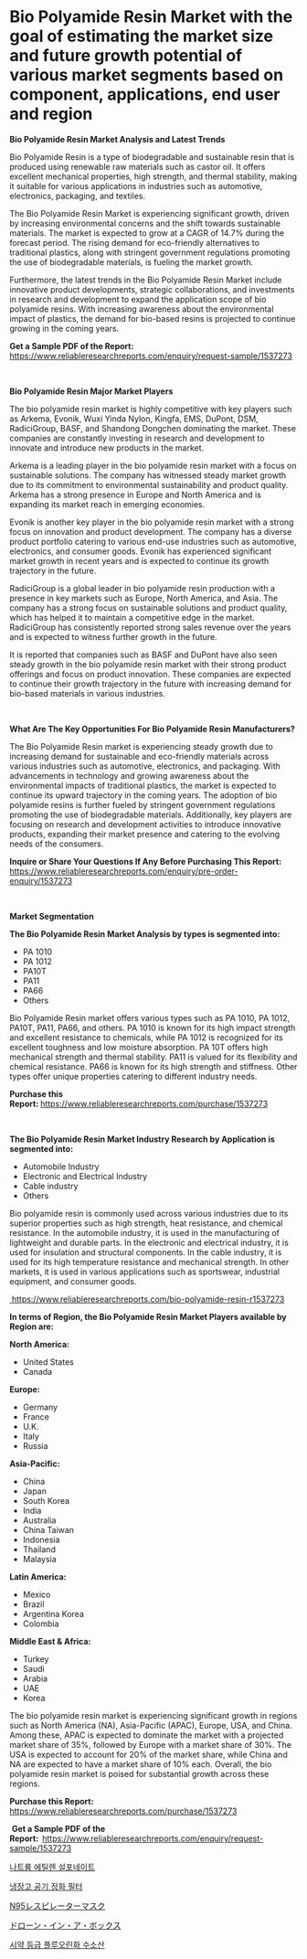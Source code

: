 <p><h1>Bio Polyamide Resin Market with the goal of estimating the market size and future growth potential of various market segments based on component, applications, end user and region</h1></p><p><strong>Bio Polyamide Resin Market Analysis and Latest Trends</strong></p>
<p><p>Bio Polyamide Resin is a type of biodegradable and sustainable resin that is produced using renewable raw materials such as castor oil. It offers excellent mechanical properties, high strength, and thermal stability, making it suitable for various applications in industries such as automotive, electronics, packaging, and textiles.</p><p>The Bio Polyamide Resin Market is experiencing significant growth, driven by increasing environmental concerns and the shift towards sustainable materials. The market is expected to grow at a CAGR of 14.7% during the forecast period. The rising demand for eco-friendly alternatives to traditional plastics, along with stringent government regulations promoting the use of biodegradable materials, is fueling the market growth.</p><p>Furthermore, the latest trends in the Bio Polyamide Resin Market include innovative product developments, strategic collaborations, and investments in research and development to expand the application scope of bio polyamide resins. With increasing awareness about the environmental impact of plastics, the demand for bio-based resins is projected to continue growing in the coming years.</p></p>
<p><strong>Get a Sample PDF of the Report:&nbsp;</strong> <a href="https://www.reliableresearchreports.com/enquiry/request-sample/1537273">https://www.reliableresearchreports.com/enquiry/request-sample/1537273</a></p>
<p>&nbsp;</p>
<p><strong>Bio Polyamide Resin Major Market Players</strong></p>
<p><p>The bio polyamide resin market is highly competitive with key players such as Arkema, Evonik, Wuxi Yinda Nylon, Kingfa, EMS, DuPont, DSM, RadiciGroup, BASF, and Shandong Dongchen dominating the market. These companies are constantly investing in research and development to innovate and introduce new products in the market.</p><p>Arkema is a leading player in the bio polyamide resin market with a focus on sustainable solutions. The company has witnessed steady market growth due to its commitment to environmental sustainability and product quality. Arkema has a strong presence in Europe and North America and is expanding its market reach in emerging economies.</p><p>Evonik is another key player in the bio polyamide resin market with a strong focus on innovation and product development. The company has a diverse product portfolio catering to various end-use industries such as automotive, electronics, and consumer goods. Evonik has experienced significant market growth in recent years and is expected to continue its growth trajectory in the future.</p><p>RadiciGroup is a global leader in bio polyamide resin production with a presence in key markets such as Europe, North America, and Asia. The company has a strong focus on sustainable solutions and product quality, which has helped it to maintain a competitive edge in the market. RadiciGroup has consistently reported strong sales revenue over the years and is expected to witness further growth in the future.</p><p>It is reported that companies such as BASF and DuPont have also seen steady growth in the bio polyamide resin market with their strong product offerings and focus on product innovation. These companies are expected to continue their growth trajectory in the future with increasing demand for bio-based materials in various industries.</p></p>
<p>&nbsp;</p>
<p><strong>What Are The Key Opportunities For Bio Polyamide Resin Manufacturers?</strong></p>
<p><p>The Bio Polyamide Resin market is experiencing steady growth due to increasing demand for sustainable and eco-friendly materials across various industries such as automotive, electronics, and packaging. With advancements in technology and growing awareness about the environmental impacts of traditional plastics, the market is expected to continue its upward trajectory in the coming years. The adoption of bio polyamide resins is further fueled by stringent government regulations promoting the use of biodegradable materials. Additionally, key players are focusing on research and development activities to introduce innovative products, expanding their market presence and catering to the evolving needs of the consumers.</p></p>
<p><strong>Inquire or Share Your Questions If Any Before Purchasing This Report:</strong> <a href="https://www.reliableresearchreports.com/enquiry/pre-order-enquiry/1537273">https://www.reliableresearchreports.com/enquiry/pre-order-enquiry/1537273</a></p>
<p>&nbsp;</p>
<p><strong>Market Segmentation</strong></p>
<p><strong>The Bio Polyamide Resin Market Analysis by types is segmented into:</strong></p>
<p><ul><li>PA 1010</li><li>PA 1012</li><li>PA10T</li><li>PA11</li><li>PA66</li><li>Others</li></ul></p>
<p><p>Bio Polyamide Resin market offers various types such as PA 1010, PA 1012, PA10T, PA11, PA66, and others. PA 1010 is known for its high impact strength and excellent resistance to chemicals, while PA 1012 is recognized for its excellent toughness and low moisture absorption. PA 10T offers high mechanical strength and thermal stability. PA11 is valued for its flexibility and chemical resistance. PA66 is known for its high strength and stiffness. Other types offer unique properties catering to different industry needs.</p></p>
<p><strong>Purchase this Report:&nbsp;</strong><a href="https://www.reliableresearchreports.com/purchase/1537273">https://www.reliableresearchreports.com/purchase/1537273</a></p>
<p>&nbsp;</p>
<p><strong>The Bio Polyamide Resin Market Industry Research by Application is segmented into:</strong></p>
<p><ul><li>Automobile Industry</li><li>Electronic and Electrical Industry</li><li>Cable industry</li><li>Others</li></ul></p>
<p><p>Bio polyamide resin is commonly used across various industries due to its superior properties such as high strength, heat resistance, and chemical resistance. In the automobile industry, it is used in the manufacturing of lightweight and durable parts. In the electronic and electrical industry, it is used for insulation and structural components. In the cable industry, it is used for its high temperature resistance and mechanical strength. In other markets, it is used in various applications such as sportswear, industrial equipment, and consumer goods.</p></p>
<p><a href="https://www.reliableresearchreports.com/bio-polyamide-resin-r1537273">&nbsp;https://www.reliableresearchreports.com/bio-polyamide-resin-r1537273</a></p>
<p><strong>In terms of Region, the Bio Polyamide Resin Market Players available by Region are:</strong></p>
<p>
    <p> <strong> North America: </strong>
        <ul>
            <li>United States</li>
            <li>Canada</li>
        </ul>
        </p> 
    <p> <strong> Europe: </strong>
        <ul>
            <li>Germany</li>
            <li>France</li>
            <li>U.K.</li>
            <li>Italy</li>
            <li>Russia</li>
        </ul>
        </p> 
    <p> <strong> Asia-Pacific: </strong>
        <ul>
            <li>China</li>
            <li>Japan</li>
            <li>South Korea</li>
            <li>India</li>
            <li>Australia</li>
            <li>China Taiwan</li>
            <li>Indonesia</li>
            <li>Thailand</li>
            <li>Malaysia</li>
        </ul>
        </p> 
    <p> <strong> Latin America: </strong>
        <ul>
            <li>Mexico</li>
            <li>Brazil</li>
            <li>Argentina Korea</li>
            <li>Colombia</li>
        </ul>
        </p> 
    <p> <strong> Middle East & Africa: </strong>
        <ul>
            <li>Turkey</li>
            <li>Saudi</li>
            <li>Arabia</li>
            <li>UAE</li>
            <li>Korea</li>
        </ul>
    </p>
    </p>
<p><p>The bio polyamide resin market is experiencing significant growth in regions such as North America (NA), Asia-Pacific (APAC), Europe, USA, and China. Among these, APAC is expected to dominate the market with a projected market share of 35%, followed by Europe with a market share of 30%. The USA is expected to account for 20% of the market share, while China and NA are expected to have a market share of 10% each. Overall, the bio polyamide resin market is poised for substantial growth across these regions.</p></p>
<p><strong>Purchase this Report: </strong><a href="https://www.reliableresearchreports.com/purchase/1537273">https://www.reliableresearchreports.com/purchase/1537273</a></p>
<p>&nbsp;<strong>Get a Sample PDF of the Report:&nbsp;&nbsp;</strong><a href="https://www.reliableresearchreports.com/enquiry/request-sample/1537273">https://www.reliableresearchreports.com/enquiry/request-sample/1537273</a></p>
<p><strong></strong></p>
<p><p><a href="https://github.com/berlianaparadilla48/Market-Research-Report-List-1/blob/main/970981289710.md">나트륨 에틸렌 설포네이트</a></p><p><a href="https://medium.com/@angelardelean202220221/%EB%83%89%EC%9E%A5%EA%B3%A0-%EA%B3%B5%EA%B8%B0-%EC%A0%95%ED%99%94-%ED%95%84%ED%84%B0-%EC%8B%9C%EC%9E%A5-%EB%B6%84%EC%84%9D-%EA%B8%80%EB%A1%9C%EB%B2%8C-%EC%82%B0%EC%97%85-%EC%A0%84%EB%A7%9D-%EB%B0%8F-%EC%98%88%EC%B8%A1-2024%EB%85%84%EB%B6%80%ED%84%B0-2031%EB%85%84-c84b044a4d36">냉장고 공기 정화 필터</a></p><p><a href="https://medium.com/@lewisbechtelar1964/n95%E3%83%AC%E3%82%B9%E3%83%94%E3%83%AC%E3%83%BC%E3%82%BF%E3%83%BC%E3%83%9E%E3%82%B9%E3%82%AF%E5%B8%82%E5%A0%B4%E3%81%AE%E3%82%A4%E3%83%B3%E3%82%B5%E3%82%A4%E3%83%88-%E5%B8%82%E5%A0%B4%E5%8B%95%E5%90%91-%E6%88%90%E9%95%B7-2024%E5%B9%B4%E3%81%8B%E3%82%892031%E5%B9%B4%E3%81%BE%E3%81%A7%E3%81%AE%E4%BA%88%E6%B8%AC-64c8483424c6">N95レスピレーターマスク</a></p><p><a href="https://github.com/BrittanyVon20231/Market-Research-Report-List-1/blob/main/206506398247.md">ドローン・イン・ア・ボックス</a></p><p><a href="https://github.com/mdmazharulnwr786/Market-Research-Report-List-1/blob/main/756838689711.md">시약 등급 플루오린화 수소산</a></p></p>
